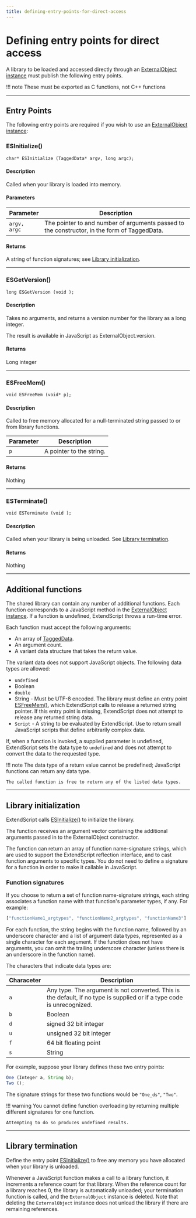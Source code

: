 ```yaml
---
title: defining-entry-points-for-direct-access
---
```


# Defining entry points for direct access

A library to be loaded and accessed directly through an [ExternalObject instance](.././externalobject-object) must publish the following entry points.

!!! note
    These must be exported as C functions, not C++ functions

---

## Entry Points

The following entry points are required if you wish to use an [ExternalObject instance](.././externalobject-object):

### ESInitialize()

`char* ESInitialize (TaggedData* argv, long argc);`

#### Description

Called when your library is loaded into memory.

#### Parameters

|  Parameter   |                                         Description                                          |
| ------------ | -------------------------------------------------------------------------------------------- |
| `argv, argc` | The pointer to and number of arguments passed to the constructor, in the form of TaggedData. |

#### Returns

A string of function signatures; see [Library initialization](#library-initialization).

---

### ESGetVersion()

`long ESGetVersion (void );`

#### Description

Takes no arguments, and returns a version number for the library as a long integer.

The result is available in JavaScript as ExternalObject.version.

#### Returns

Long integer

---

### ESFreeMem()

`void ESFreeMem (void* p);`

#### Description

Called to free memory allocated for a null-terminated string passed to or from library functions.

| Parameter |       Description        |
| --------- | ------------------------ |
| `p`       | A pointer to the string. |

#### Returns

Nothing

---

### ESTerminate()

`void ESTerminate (void );`

#### Description

Called when your library is being unloaded. See [Library termination](#library-termination).

#### Returns

Nothing

---

## Additional functions

The shared library can contain any number of additional functions. Each function corresponds to a JavaScript method in the [ExternalObject instance](.././externalobject-object). If a function is undefined, ExtendScript throws a run-time error.

Each function must accept the following arguments:

- An array of [TaggedData](defining-entry-points-for-indirect-access.md#taggeddata).
- An argument count.
- A variant data structure that takes the return value.

The variant data does not support JavaScript objects. The following data types are allowed:

- `undefined`
- Boolean
- `double`
- String - Must be UTF-8 encoded. The library must define an entry point [ESFreeMem()](#esfreemem), which ExtendScript calls to release a returned string pointer. If this entry point is missing, ExtendScript does not attempt to release any returned string data.
- `Script` - A string to be evaluated by ExtendScript. Use to return small JavaScript scripts that define arbitrarily complex data.

If, when a function is invoked, a supplied parameter is undefined, ExtendScript sets the data type to `undefined` and does not attempt to convert the data to the requested type.

!!! note
    The data type of a return value cannot be predefined; JavaScript functions can return any data type.

    The called function is free to return any of the listed data types.

---

## Library initialization

ExtendScript calls [ESInitialize()](#esinitialize) to initialize the library.

The function receives an argument vector containing the additional arguments passed in to the ExternalObject constructor.

The function can return an array of function name-signature strings, which are used to support the ExtendScript reflection interface, and to cast function arguments to specific types. You do not need to define a signature for a function in order to make it callable in JavaScript.

### Function signatures

If you choose to return a set of function name-signature strings, each string associates a function name with that function's parameter types, if any. For example:

```javascript
["functionName1_argtypes", "functionName2_argtypes", "functionName3"]
```

For each function, the string begins with the function name, followed by an underscore character and a list of argument data types, represented as a single character for each argument. If the function does not have arguments, you can omit the trailing underscore character (unless there is an underscore in the function name).

The characters that indicate data types are:

| Characeter |                                                       Description                                                       |
| ---------- | ----------------------------------------------------------------------------------------------------------------------- |
| `a`        | Any type. The argument is not converted. This is the default, if no type is supplied or if a type code is unrecognized. |
| `b`        | Boolean                                                                                                                 |
| `d`        | signed 32 bit integer                                                                                                   |
| `u`        | unsigned 32 bit integer                                                                                                 |
| `f`        | 64 bit floating point                                                                                                   |
| `s`        | String                                                                                                                  |

For example, suppose your library defines these two entry points:

```javascript
One (Integer a, String b);
Two ();
```

The signature strings for these two functions would be `"One_ds"`, `"Two"`.

!!! warning
    You cannot define function overloading by returning multiple different signatures for one function.

    Attempting to do so produces undefined results.

---

## Library termination

Define the entry point [ESInitialize()](#esinitialize) to free any memory you have allocated when your library is unloaded.

Whenever a JavaScript function makes a call to a library function, it increments a reference count for that library. When the reference count for a library reaches 0, the library is automatically unloaded; your termination function is called, and the `ExternalObject` instance is deleted. Note that deleting the `ExternalObject` instance does not unload the library if there are remaining references.
